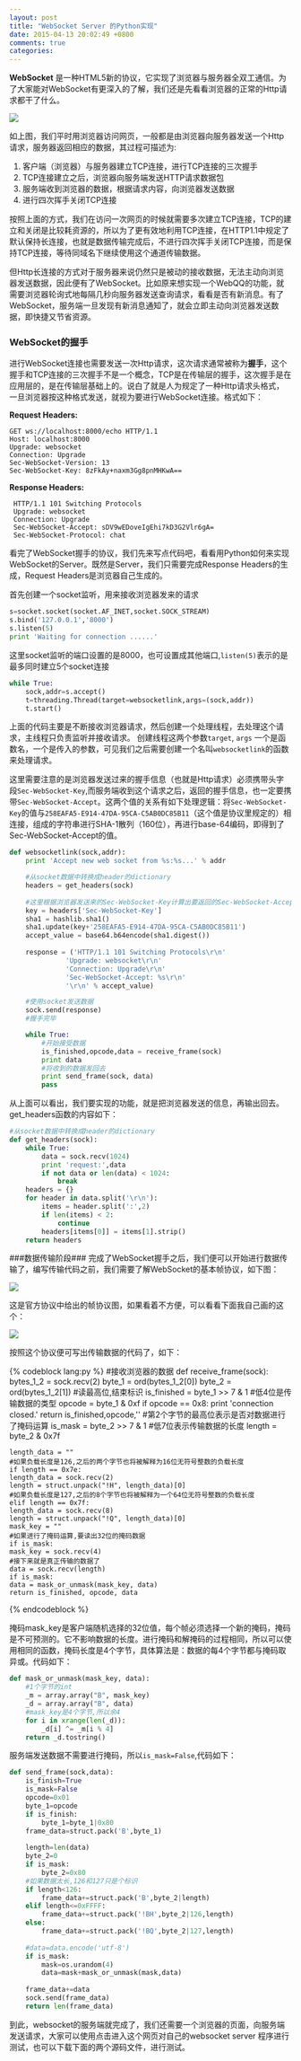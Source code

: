 ```yaml
---
layout: post
title: "WebSocket Server 的Python实现"
date: 2015-04-13 20:02:49 +0800
comments: true
categories: 
---
```


**WebSocket** 是一种HTML5新的协议，它实现了浏览器与服务器全双工通信。为了大家能对WebSocket有更深入的了解，我们还是先看看浏览器的正常的Http请求都干了什么。

![](http://i2.tietuku.com/14cbfc2972b5206f.jpg)
<!--more-->
如上图，我们平时用浏览器访问网页，一般都是由浏览器向服务器发送一个Http请求，服务器返回相应的数据，其过程可描述为:

1. 客户端（浏览器）与服务器建立TCP连接，进行TCP连接的三次握手
2. TCP连接建立之后，浏览器向服务端发送HTTP请求数据包
3. 服务端收到浏览器的数据，根据请求内容，向浏览器发送数据
4. 进行四次挥手关闭TCP连接

按照上面的方式，我们在访问一次网页的时候就需要多次建立TCP连接，TCP的建立和关闭是比较耗资源的，所以为了更有效地利用TCP连接，在HTTP1.1中规定了默认保持长连接，也就是数据传输完成后，不进行四次挥手关闭TCP连接，而是保持TCP连接，等待同域名下继续使用这个通道传输数据。

但Http长连接的方式对于服务器来说仍然只是被动的接收数据，无法主动向浏览器发送数据，因此便有了WebSocket。比如原来想实现一个WebQQ的功能，就需要浏览器轮询式地每隔几秒向服务器发送查询请求，看看是否有新消息。有了WebSocket，服务端一旦发现有新消息通知了，就会立即主动向浏览器发送数据，即快捷又节省资源。

### WebSocket的握手 ###

进行WebSocket连接也需要发送一次Http请求，这次请求通常被称为**握手**，这个握手和TCP连接的三次握手不是一个概念，TCP是在传输层的握手，这次握手是在应用层的，是在传输层基础上的。说白了就是人为规定了一种Http请求头格式，一旦浏览器按这种格式发送，就视为要进行WebSocket连接。格式如下：

**Request Headers:**

```
GET ws://localhost:8000/echo HTTP/1.1
Host: localhost:8000
Upgrade: websocket
Connection: Upgrade
Sec-WebSocket-Version: 13
Sec-WebSocket-Key: 8zFkAy+naxm3Gg8pnMHKwA==
```

**Response Headers:**

```
 HTTP/1.1 101 Switching Protocols
 Upgrade: websocket
 Connection: Upgrade
 Sec-WebSocket-Accept: sDV9wEDoveIgEhi7kD3G2Vlr6gA=
 Sec-WebSocket-Protocol: chat 
```

看完了WebSocket握手的协议，我们先来写点代码吧，看看用Python如何来实现WebSocket的Server。既然是Server，我们只需要完成Response Headers的生成，Request Headers是浏览器自己生成的。

首先创建一个socket监听，用来接收浏览器发来的请求
``` python
s=socket.socket(socket.AF_INET,socket.SOCK_STREAM)
s.bind('127.0.0.1','8000')
s.listen(5)
print 'Waiting for connection ......'
```

这里socket监听的端口设置的是8000，也可设置成其他端口,`listen(5)`表示的是最多同时建立5个socket连接
``` python
while True:
	sock,addr=s.accept()
	t=threading.Thread(target=websocketlink,args=(sock,addr))
	t.start()
```

上面的代码主要是不断接收浏览器请求，然后创建一个处理线程，去处理这个请求，主线程只负责监听并接收请求。
创建线程这两个参数`target`, `args` 一个是函数名，一个是传入的参数，可见我们之后需要创建一个名叫`websocketlink`的函数来处理请求。

这里需要注意的是浏览器发送过来的握手信息（也就是Http请求）必须携带头字段`Sec-WebSocket-Key`,而服务端收到这个请求之后，返回的握手信息，也一定要携带`Sec-WebSocket-Accept`。这两个值的关系有如下处理逻辑：将`Sec-WebSocket-Key`的值与`258EAFA5-E914-47DA-95CA-C5AB0DC85B11`（这个值是协议里规定的）相连接，组成的字符串进行SHA-1散列（160位），再进行base-64编码，即得到了Sec-WebSocket-Accept的值。

``` python
def websocketlink(sock,addr):
    print 'Accept new web socket from %s:%s...' % addr

    #从socket数据中转换成header的dictionary
    headers = get_headers(sock)
    
    #这里根据浏览器发送来的Sec-WebSocket-Key计算出要返回的Sec-WebSocket-Accept的值
    key = headers['Sec-WebSocket-Key']
    sha1 = hashlib.sha1()
    sha1.update(key+'258EAFA5-E914-47DA-95CA-C5AB0DC85B11')
    accept_value = base64.b64encode(sha1.digest())
    
    response = ('HTTP/1.1 101 Switching Protocols\r\n'
              'Upgrade: websocket\r\n'
              'Connection: Upgrade\r\n'
              'Sec-WebSocket-Accept: %s\r\n'
              '\r\n' % accept_value)

    #使用socket发送数据
    sock.send(response)
    #握手完毕

	while True:
	    #开始接受数据
	    is_finished,opcode,data = receive_frame(sock)
	    print data
	    #将收到的数据发回去
	    print send_frame(sock, data)
	    pass
```


从上面可以看出，我们要实现的功能，就是把浏览器发送的信息，再输出回去。get_headers函数的内容如下：
``` python
#从socket数据中转换成header的dictionary
def get_headers(sock):
	while True:
	    data = sock.recv(1024)
	    print 'request:',data
	    if not data or len(data) < 1024:
	        break
	headers = {}
	for header in data.split('\r\n'):
	    items = header.split(':',2)
	    if len(items) < 2:
	        continue
	    headers[items[0]] = items[1].strip()
	return headers
```


###数据传输阶段###
完成了WebSocket握手之后，我们便可以开始进行数据传输了，编写传输代码之前，我们需要了解WebSocket的基本帧协议，如下图：

![](http://i2.tietuku.com/70b219809b2daab0.png)

这是官方协议中给出的帧协议图，如果看着不方便，可以看看下面我自己画的这个：

![](http://i2.tietuku.com/85363867a3755d87.jpg)

按照这个协议便可写出传输数据的代码了，如下：

{% codeblock lang:py %}
#接收浏览器的数据
def receive_frame(sock):
    bytes_1_2 = sock.recv(2)
    byte_1 = ord(bytes_1_2[0])
    byte_2 = ord(bytes_1_2[1])
    #读最高位,结束标识
    is_finished = byte_1 >> 7 & 1
    #低4位是传输数据的类型
    opcode = byte_1 & 0xf
    if opcode == 0x8:
    print 'connection closed.'
    return is_finished,opcode,''
    #第2个字节的最高位表示是否对数据进行了掩码运算
    is_mask = byte_2 >> 7 & 1
    #低7位表示传输数据的长度
    length = byte_2 & 0x7f
    
    length_data = ""
    #如果负载长度是126,之后的两个字节也将被解释为16位无符号整数的负载长度
    if length == 0x7e:
    length_data = sock.recv(2)
    length = struct.unpack("!H", length_data)[0]
    #如果负载长度是127,之后的8个字节也将被解释为一个64位无符号整数的负载长度
    elif length == 0x7f:
    length_data = sock.recv(8)
    length = struct.unpack("!Q", length_data)[0]
    mask_key = ""
    #如果进行了掩码运算,要读出32位的掩码数据
    if is_mask:
    mask_key = sock.recv(4)
    #接下来就是真正传输的数据了
    data = sock.recv(length)
    if is_mask:
    data = mask_or_unmask(mask_key, data)
    return is_finished, opcode, data
{% endcodeblock %}

掩码mask_key是客户端随机选择的32位值，每个帧必须选择一个新的掩码，掩码是不可预测的。它不影响数据的长度。进行掩码和解掩码的过程相同，所以可以使用相同的函数，掩码长度是4个字节，具体算法是：数据的每4个字节都与掩码取异或。代码如下：

``` python
def mask_or_unmask(mask_key, data):
    #1个字节的int
    _m = array.array("B", mask_key)
    _d = array.array("B", data)
    #mask_key是4个字节,所以余4
    for i in xrange(len(_d)):
        _d[i] ^= _m[i % 4]
    return _d.tostring()
```

服务端发送数据不需要进行掩码，所以`is_mask=False`,代码如下：

``` python
def send_frame(sock,data):
    is_finish=True
    is_mask=False
    opcode=0x01
    byte_1=opcode
    if is_finish:
        byte_1=byte_1|0x80
    frame_data=struct.pack('B',byte_1)
    
    length=len(data)
    byte_2=0
    if is_mask:
        byte_2=0x80
    #如果数据太长,126和127只是个标识
    if length<126:
        frame_data+=struct.pack('B',byte_2|length)
    elif length<=0xFFFF:
        frame_data+=struct.pack('!BH',byte_2|126,length)
    else:
        frame_data+=struct.pack('!BQ',byte_2|127,length)
        
    #data=data.encode('utf-8')
    if is_mask:
        mask=os.urandom(4)
        data=mask+mask_or_unmask(mask,data)
        
    frame_data+=data
    sock.send(frame_data)
    return len(frame_data)
```

到此，websocket的服务端就完成了，我们还需要一个浏览器的页面，向服务端发送请求，大家可以使用点击进入这个网页对自己的websocket server 程序进行测试，也可以下载下面的两个源码文件，进行测试。